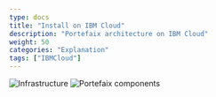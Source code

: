 ```yaml
---
type: docs
title: "Install on IBM Cloud"
description: "Portefaix architecture on IBM Cloud"
weight: 50
categories: "Explanation"
tags: ["IBMCloud"]
---
```


<img src="/img/ibmcloud/portefaix-ibm-infra.svg" alt="Infrastructure" class="mt-3 mb-3 rounded">

<img src="/img/ibmcloud/portefaix-ibm.svg" alt="Portefaix components" class="mt-3 mb-3 rounded">

